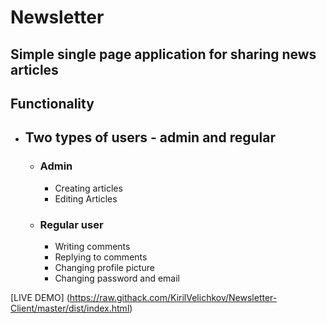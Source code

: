# Newsletter

## Simple single page application for sharing news articles

## Functionality
* ## Two types of users - admin and regular
    * ### Admin 
        * Creating articles
        * Editing Articles
    * ### Regular user
        * Writing comments 
        * Replying to comments
        * Changing profile picture 
        * Changing password and email

[LIVE DEMO] (https://raw.githack.com/KirilVelichkov/Newsletter-Client/master/dist/index.html)
